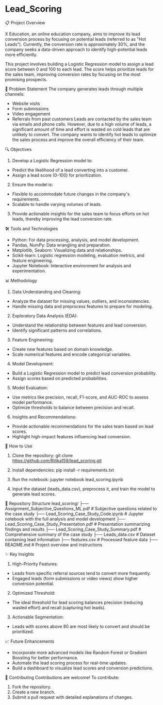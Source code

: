 # Lead_Scoring

📋 Project Overview

X Education, an online education company, aims to improve its lead conversion process by focusing on potential leads (referred to as "Hot Leads"). Currently, the conversion rate is approximately 30%, and the company seeks a data-driven approach to identify high-potential leads more efficiently.

This project involves building a Logistic Regression model to assign a lead score between 0 and 100 to each lead. The score helps prioritize leads for the sales team, improving conversion rates by focusing on the most promising prospects.

🎯 Problem Statement
The company generates leads through multiple channels:
- Website visits
- Form submissions
- Video engagement
- Referrals from past customers
Leads are contacted by the sales team via emails and phone calls. However, due to a high volume of leads, a significant amount of time and effort is wasted on cold leads that are unlikely to convert. The company wants to identify hot leads to optimize the sales process and improve the overall efficiency of their team.

🔍 Objectives
1. Develop a Logistic Regression model to:
- Predict the likelihood of a lead converting into a customer.
- Assign a lead score (0–100) for prioritization.

2. Ensure the model is:
- Flexible to accommodate future changes in the company's requirements.
- Scalable to handle varying volumes of leads.

3. Provide actionable insights for the sales team to focus efforts on hot leads, thereby improving the lead conversion rate.

🛠️ Tools and Technologies
- Python: For data processing, analysis, and model development.
- Pandas, NumPy: Data wrangling and preparation.
- Matplotlib, Seaborn: Visualizing data and relationships.
- Scikit-learn: Logistic regression modeling, evaluation metrics, and feature engineering.
- Jupyter Notebook: Interactive environment for analysis and experimentation.

📊 Methodology
1. Data Understanding and Cleaning:
- Analyze the dataset for missing values, outliers, and inconsistencies.
- Handle missing data and preprocess features to prepare for modeling.

2. Exploratory Data Analysis (EDA):
- Understand the relationship between features and lead conversion.
- Identify significant patterns and correlations.

3. Feature Engineering:
- Create new features based on domain knowledge.
- Scale numerical features and encode categorical variables.

4. Model Development:
- Build a Logistic Regression model to predict lead conversion probability.
- Assign scores based on predicted probabilities.

5. Model Evaluation:
- Use metrics like precision, recall, F1-score, and AUC-ROC to assess model performance.
- Optimize thresholds to balance between precision and recall.

6. Insights and Recommendations:
- Provide actionable recommendations for the sales team based on lead scores.
- Highlight high-impact features influencing lead conversion.

🚀 How to Use
1. Clone the repository:
git clone https://github.com/Ritika159/lead_scoring.git

2. Install dependencies:
pip install -r requirements.txt

3. Run the notebook:
jupyter notebook lead_scoring.ipynb

4. Input the dataset (leads_data.csv), preprocess it, and train the model to generate lead scores.

📂 Repository Structure
lead_scoring/
├── Assignment_Subjective_Questions_ML.pdf       # Subjective questions related to the case study
├── Lead_Scoring_Case_Study_Code.ipynb           # Jupyter notebook with the full analysis and model development
├── Lead_Scoring_Case_Study_Presentation.pdf     # Presentation summarizing findings and results
├── Lead_Scoring_Case_Study_Summary.pdf          # Comprehensive summary of the case study
├── Leads_data.csv                               # Dataset containing lead information
├── features.csv                                 # Processed feature data
├── README.md                                    # Project overview and instructions

✨ Key Insights
1. High-Priority Features:
- Leads from specific referral sources tend to convert more frequently.
- Engaged leads (form submissions or video views) show higher conversion potential.

2. Optimized Threshold:
- The ideal threshold for lead scoring balances precision (reducing wasted effort) and recall (capturing hot leads).

3. Actionable Segmentation:
- Leads with scores above 80 are most likely to convert and should be prioritized.

📈 Future Enhancements
- Incorporate more advanced models like Random Forest or Gradient Boosting for better performance.
- Automate the lead scoring process for real-time updates.
- Build a dashboard to visualize lead scores and conversion predictions.

🤝 Contributing
Contributions are welcome! To contribute:
1. Fork the repository.
2. Create a new branch.
3. Submit a pull request with detailed explanations of changes.
